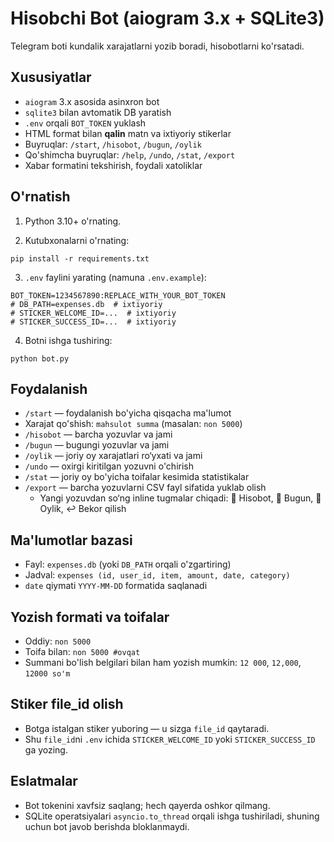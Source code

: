 # Hisobchi Bot (aiogram 3.x + SQLite3)

Telegram boti kundalik xarajatlarni yozib boradi, hisobotlarni ko'rsatadi.

## Xususiyatlar

- `aiogram` 3.x asosida asinxron bot
- `sqlite3` bilan avtomatik DB yaratish
- `.env` orqali `BOT_TOKEN` yuklash
- HTML format bilan <b>qalin</b> matn va ixtiyoriy stikerlar
- Buyruqlar: `/start`, `/hisobot`, `/bugun`, `/oylik`
- Qo'shimcha buyruqlar: `/help`, `/undo`, `/stat`, `/export`
- Xabar formatini tekshirish, foydali xatoliklar

## O'rnatish

1) Python 3.10+ o'rnating.

2) Kutubxonalarni o'rnating:

```
pip install -r requirements.txt
```

3) `.env` faylini yarating (namuna `.env.example`):

```
BOT_TOKEN=1234567890:REPLACE_WITH_YOUR_BOT_TOKEN
# DB_PATH=expenses.db  # ixtiyoriy
# STICKER_WELCOME_ID=...  # ixtiyoriy
# STICKER_SUCCESS_ID=...  # ixtiyoriy
```

4) Botni ishga tushiring:

```
python bot.py
```

## Foydalanish

- `/start` — foydalanish bo'yicha qisqacha ma'lumot
- Xarajat qo'shish: `mahsulot summa` (masalan: `non 5000`)
- `/hisobot` — barcha yozuvlar va jami
- `/bugun` — bugungi yozuvlar va jami
- `/oylik` — joriy oy xarajatlari ro‘yxati va jami
- `/undo` — oxirgi kiritilgan yozuvni o'chirish
- `/stat` — joriy oy bo'yicha toifalar kesimida statistikalar
- `/export` — barcha yozuvlarni CSV fayl sifatida yuklab olish
  - Yangi yozuvdan so‘ng inline tugmalar chiqadi: 🧾 Hisobot, 📅 Bugun, 📆 Oylik, ↩️ Bekor qilish

## Ma'lumotlar bazasi

- Fayl: `expenses.db` (yoki `DB_PATH` orqali o'zgartiring)
- Jadval: `expenses (id, user_id, item, amount, date, category)`
- `date` qiymati `YYYY-MM-DD` formatida saqlanadi

## Yozish formati va toifalar

- Oddiy: `non 5000`
- Toifa bilan: `non 5000 #ovqat`
- Summani bo'lish belgilari bilan ham yozish mumkin: `12 000`, `12,000`, `12000 so'm`

## Stiker file_id olish

- Botga istalgan stiker yuboring — u sizga `file_id` qaytaradi.
- Shu `file_id`ni `.env` ichida `STICKER_WELCOME_ID` yoki `STICKER_SUCCESS_ID` ga yozing.

## Eslatmalar

- Bot tokenini xavfsiz saqlang; hech qayerda oshkor qilmang.
- SQLite operatsiyalari `asyncio.to_thread` orqali ishga tushiriladi, shuning uchun bot javob berishda bloklanmaydi.

